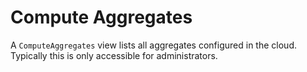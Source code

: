 # Compute Aggregates

A `ComputeAggregates` view lists all aggregates configured in the cloud. Typically
this is only accessible for administrators.
